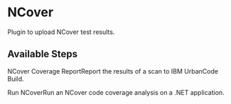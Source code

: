 
NCover
======

Plugin to upload NCover test results.


Available Steps
---------------

NCover Coverage ReportReport the results of a scan to IBM UrbanCode Build.

Run NCoverRun an NCover code coverage analysis on a .NET application.


